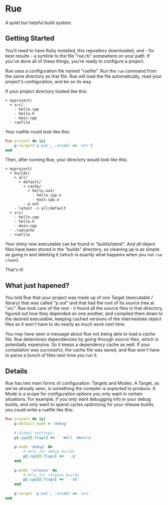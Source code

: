 # Rue
A quiet but helpful build system.


## Getting Started

You'll need to have Ruby installed, this repository downloaded, and - for best
results - a symlink to the file "rue.rb" somewhere on your path.  If you've done
all of these things, you're ready to configure a project.

Rue uses a configuration file named "ruefile".  Run the `rue` command from the
same directory as that file.  Rue will load the file automatically, read your
project's configuration, and be on its way.

If your project directory looked like this:

    + myproject/
      + src/
        - hello.cpp
        - hello.h
        - main.cpp
      - ruefile

Your ruefile could look like this:

```ruby
Rue.project do |p|
    p.target('p.out', :srcdir => 'src')
end
```

Then, after running Rue, your directory would look like this:

    + myproject/
      + builds/
        + all/
          + default/
            + cache/
              + hello.out/
                - hello.cpp.o
                - main.cpp.o
            - p.out
        - latest -> all/default
      + src/
        - hello.cpp
        - hello.h
        - main.cpp
      - .ruecache
      - ruefile

Your shiny new executable can be found in "builds/latest".  And all object files
have been stored in the "builds" directory, so cleaning up is as simple as going
in and deleting it (which is exactly what happens when you run `rue clean`).

That's it!


## What just hapened?

You told Rue that your project was made up of one Target (executable / library)
that was called "p.out" and that had the root of its source tree at "src".  Rue
took care of the rest - it found all the source files in that directory,
figured out how they depended on one another, and compiled them down to the
desired executable, keeping cached versions of the intermediate object files so
it won't have to do nearly as much work next time.

You may have seen a message about Rue not being able to load a cache file.  Rue
determines dependencies by going through source files, which is potentially
expensive.  So it keeps a dependency cache as well.  If your compilation was
successful, the cache file was saved, and Rue won't have to parse a bunch of
files next time you run it.

## Details

Rue has two main forms of configuration: Targets and Modes.  A Target, as we've
already seen, is something the compiler is expected to produce.  A Mode is a
scope for configuration options you only want in certain situations.  For
example, if you only want debugging info in your debug builds, and only want to
spend cycles optimizing for your release builds, you could write a ruefile like
this:

```ruby
Rue.project do |p|
    p.default_mode = 'debug'
    
    # Global settings:
    p[:cpp][:flags] += ' -Wall -Wextra'
    
    p.mode 'debug' do
        # Only for debug builds
        p[:cpp][:flags] += ' -g'
    end
    
    p.mode 'release' do
        # Only for release builds
        p[:cpp][:flags] += ' -O3'
    end
    
    p.target 'p.out', :srcdir => 'src'
end
```

